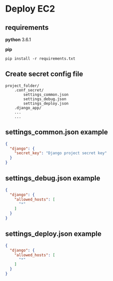 # Deploy EC2

## requirements

**python**
3.6.1

**pip**

```
pip install -r requirements.txt
```

## Create secret config file

```
project_folder/
	.conf_secret/
		settings_common.json
		settings_debug.json
		settings_deploy.json
	.django_app/
	...
	...
```

## settings_common.json example

```json
{
  "django": {
    "secret_key": "Django project secret key"
  }
}
```

## settings_debug.json example

```json
{
  "django": {
    "allowed_hosts": [
      "*"
    ]
  }
}
```

## settings_deploy.json example

```json
{
  "django": {
    "allowed_hosts": [
      "*"
    ]
  }
}
```

